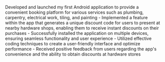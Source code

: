 Developed and launched my first Android application to provide a convenient booking platform for various services such as plumbing, carpentry, electrical work, tiling, and painting - Implemented a feature within the app that generates a unique discount code for users to present at nearby hardware shops, enabling them to receive instant discounts on their purchases - Successfully installed the application on multiple devices, ensuring seamless functionality and user experience - Utilized effective coding techniques to create a user-friendly interface and optimize performance - Received positive feedback from users regarding the app's convenience and the ability to obtain discounts at hardware stores

